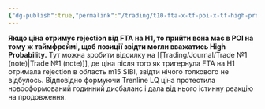```yaml
---
{"dg-publish":true,"permalink":"/trading/t10-fta-x-tf-poi-x-tf-high-probability/","tags":["trading/note"]}
---
```


**Якщо ціна отримує rejection від FTA на H1, то прийти вона має в POI на тому ж таймфреймі, щоб позиції звідти могли вважатись High Probability.**
Тут можна зробити відсилку на [[Trading/Journal/Trade №1 (note)\|Trade №1 (note)]], де ціна після того як тригернула FTA на H1 отримала rejection в область m15 SIBI, звідти нічого толкового не відбулось. Відповідно формуючи Trenline LQ ціна протестила новосформований годинний дисбаланс і дала від нього істинну реакцію на продовження.

